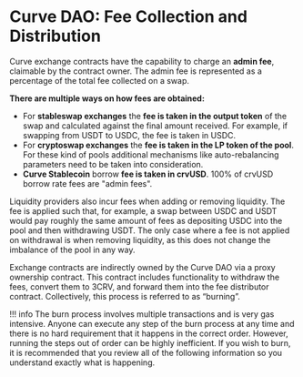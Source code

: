 <h1> </h1>

# **Curve DAO: Fee Collection and Distribution**

Curve exchange contracts have the capability to charge an **admin fee**, claimable by the contract owner. The admin fee is represented as a percentage of the total fee collected on a swap.

**There are multiple ways on how fees are obtained:**

- For **stableswap exchanges** the **fee is taken in the output token** of the swap and calculated against the final amount received. For example, if swapping from USDT to USDC, the fee is taken in USDC.  
- For **cryptoswap exchanges** the **fee is taken in the LP token of the pool**. For these kind of pools additional mechanisms like auto-rebalancing parameters need to be taken into consideration.  
- **Curve Stablecoin** borrow **fee is taken in crvUSD**. 100% of crvUSD borrow rate fees are "admin fees".

Liquidity providers also incur fees when adding or removing liquidity. The fee is applied such that, for example, a swap between USDC and USDT would pay roughly the same amount of fees as depositing USDC into the pool and then withdrawing USDT. The only case where a fee is not applied on withdrawal is when removing liquidity, as this does not change the imbalance of the pool in any way.

Exchange contracts are indirectly owned by the Curve DAO via a proxy ownership contract. This contract includes functionality to withdraw the fees, convert them to 3CRV, and forward them into the fee distributor contract. Collectively, this process is referred to as “burning”.


!!! info
    The burn process involves multiple transactions and is very gas intensive. Anyone can execute any step of the burn process at any time and there is no hard requirement that it happens in the correct order. However, running the steps out of order can be highly inefficient. If you wish to burn, it is recommended that you review all of the following information so you understand exactly what is happening.

